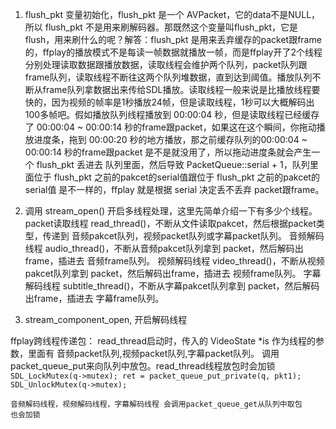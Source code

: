 
1. flush_pkt 变量初始化，flush_pkt 是一个 AVPacket，它的data不是NULL，所以 flush_pkt 不是用来刷解码器。那既然这个变量叫flush_pkt，它是flush，用来刷什么的呢？解答：flush_pkt 是用来丢弃缓存的packet跟frame的，ffplay的播放模式不是每读一帧数据就播放一帧，而是ffplay开了2个线程分别处理读取数据跟播放数据，读取线程会维护两个队列，packet队列跟frame队列，读取线程不断往这两个队列堆数据，直到达到阈值。播放队列不断从frame队列拿数据出来传给SDL播放。读取线程一般来说是比播放线程要快的，因为视频的帧率是1秒播放24帧，但是读取线程，1秒可以大概解码出100多帧吧。假如播放队列线程播放到 00:00:04 秒，但是读取线程已经缓存了 00:00:04 ~ 00:00:14 秒的frame跟packet，如果这在这个瞬间，你拖动播放进度条，拖到 00:00:20 秒的地方播放，那之前缓存队列的00:00:04 ~ 00:00:14 秒的frame跟packet 是不是就没用了，所以拖动进度条就会产生一个 flush_pkt 丢进去 队列里面，然后导致 PacketQueue::serial + 1，队列里面位于 flush_pkt 之前的pakcet的serial值跟位于 flush_pkt 之前的pakcet的serial值 是不一样的，ffplay 就是根据 serial 决定丢不丢弃 packet跟frame。

2. 调用 stream_open() 开启多线程处理，这里先简单介绍一下有多少个线程。
packet读取线程 read_thread()，不断从文件读取pakcet，然后根据packet类型，传递到 音频pakcet队列，视频packet队列或字幕packet队列。
音频解码线程 audio_thread()，不断从音频pakcet队列拿到 packet，然后解码出frame，插进去 音频frame队列。
视频解码线程 video_thread()，不断从视频pakcet队列拿到 packet，然后解码出frame，插进去 视频frame队列。
字幕解码线程 subtitle_thread()，不断从字幕pakcet队列拿到 packet，然后解码出frame，插进去 字幕frame队列。

3. stream_component_open, 开启解码线程


ffplay跨线程传递包：
    read_thread启动时，传入的 VideoState *is 作为线程的参数，里面有 音频packet队列,视频packet队列,字幕packet队列。
    调用packet_queue_put来向队列中放包。read_thread线程放包时会加锁
    ```
        SDL_LockMutex(q->mutex);
        ret = packet_queue_put_private(q, pkt1);
        SDL_UnlockMutex(q->mutex);
    ```

    音频解码线程，视频解码线程，字幕解码线程 会调用packet_queue_get从队列中取包
    也会加锁
    